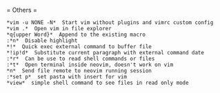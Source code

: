 = Others =

	*vim -u NONE -N*  Start vim without plugins and vimrc custom config
	*vim .*  Open vim in file explorer
	*q{upper Word}*  Append to the existing macro
	:*n*  Disable highlight
	*!*  Quick exec external command to buffer file
	*!ip!d*  Substitute current paragraph with external command date
	:*r*  Can be use to read shell commands or files
	:*t*  Open terminal inside neovim, doesn't work on vim
	*n*  Send file remote to neovim running session
	:*set p*  set pasta with insert for vim
	*view*  simple shell command to see files in read only mode

